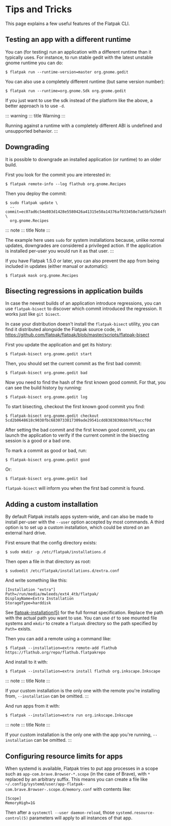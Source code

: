 # Tips and Tricks

This page explains a few useful features of the Flatpak CLI.

## Testing an app with a different runtime

You can (for testing) run an application with a different runtime than
it typically uses. For instance, to run stable gedit with the latest
unstable gnome runtime you can do:

    $ flatpak run --runtime-version=master org.gnome.gedit

You can also use a completely different runtime (but same version
number):

    $ flatpak run --runtime=org.gnome.Sdk org.gnome.gedit

If you just want to use the sdk instead of the platform like the above,
a better approach is to use `-d`.

::: warning
::: title
Warning
:::

Running against a runtime with a completely different ABI is undefined
and unsupported behavior.
:::

## Downgrading

It is possible to downgrade an installed application (or runtime) to an
older build.

First you look for the commit you are interested in:

    $ flatpak remote-info --log flathub org.gnome.Recipes

Then you deploy the commit:

    $ sudo flatpak update \
      --commit=ec07ad6c54e803d1428e5580426a41315e50a14376af033458e7a65bfb2b64f0 \
      org.gnome.Recipes

::: note
::: title
Note
:::

The example here uses `sudo` for system installations because, unlike
normal updates, downgrades are considered a privileged action. If the
application is installed per-user you would run it as that user.
:::

If you have Flatpak 1.5.0 or later, you can also prevent the app from
being included in updates (either manual or automatic):

    $ flatpak mask org.gnome.Recipes

## Bisecting regressions in application builds

In case the newest builds of an application introduce regressions, you
can use `flatpak-bisect` to discover which commit introduced the
regression. It works just like `git bisect`.

In case your distribution doesn\'t install the `flatpak-bisect` utility,
you can find it distributed alongside the Flatpak source code, in
<https://github.com/flatpak/flatpak/blob/master/scripts/flatpak-bisect>

First you update the application and get its history:

    $ flatpak-bisect org.gnome.gedit start

Then, you should set the current commit as the first bad commit:

    $ flatpak-bisect org.gnome.gedit bad

Now you need to find the hash of the first known good commit. For that,
you can see the build history by running:

    $ flatpak-bisect org.gnome.gedit log

To start bisecting, checkout the first known good commit you find:

    $ flatpak-bisect org.gnome.gedit checkout 5cd2b0648618c9038fbc6830733817309ade29541cdd8383830bbb76f6accf0d

After setting the bad commit and the first known good commit, you can
launch the application to verify if the current commit in the bisecting
session is a good or a bad one.

To mark a commit as good or bad, run:

    $ flatpak-bisect org.gnome.gedit good

Or:

    $ flatpak-bisect org.gnome.gedit bad

`flatpak-bisect` will inform you when the first bad commit is found.

## Adding a custom installation

By default Flatpak installs apps system-wide, and can also be made to
install per-user with the `--user` option accepted by most commands. A
third option is to set up a custom installation, which could be stored
on an external hard drive.

First ensure that the config directory exists:

    $ sudo mkdir -p /etc/flatpak/installations.d

Then open a file in that directory as root:

    $ sudoedit /etc/flatpak/installations.d/extra.conf

And write something like this:

    [Installation "extra"]
    Path=/run/media/mwleeds/ext4_4tb/flatpak/
    DisplayName=Extra Installation
    StorageType=harddisk

See
[flatpak-installation(5)](http://docs.flatpak.org/en/latest/flatpak-command-reference.html#flatpak-installation)
for the full format specification. Replace the path with the actual path
you want to use. You can use `df` to see mounted file systems and
`mkdir` to create a `flatpak` directory so the path specified by `Path=`
exists.

Then you can add a remote using a command like:

    $ flatpak --installation=extra remote-add flathub https://flathub.org/repo/flathub.flatpakrepo

And install to it with:

    $ flatpak --installation=extra install flathub org.inkscape.Inkscape

::: note
::: title
Note
:::

If your custom installation is the only one with the remote you\'re
installing from, `--installation` can be omitted.
:::

And run apps from it with:

    $ flatpak --installation=extra run org.inkscape.Inkscape

::: note
::: title
Note
:::

If your custom installation is the only one with the app you\'re
running, `--installation` can be omitted.
:::

## Configuring resource limits for apps

When systemd is available, Flatpak tries to put app processes in a scope
such as `app-com.brave.Browser-*.scope` (in the case of Brave), with `*`
replaced by an arbitrary suffix. This means you can create a file like
`~/.config/systemd/user/app-flatpak-com.brave.Browser-.scope.d/memory.conf`
with contents like:

    [Scope]
    MemoryHigh=1G

Then after a `systemctl --user daemon-reload`, those
`systemd.resource-control(5)` parameters will apply to all instances of
that app.
